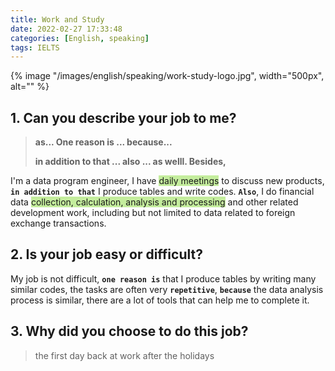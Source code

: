 ```yaml
---
title: Work and Study
date: 2022-02-27 17:33:48
categories: [English, speaking]
tags: IELTS
---
```


{% image "/images/english/speaking/work-study-logo.jpg", width="500px", alt="" %}

<!-- more -->


## 1. Can you describe your job to me?

> **as... One reason is ... because...**
>
> **in addition to that ... also ... as welll. Besides,**

I'm a data program engineer, I have <span style="background-color: rgb(196, 237, 157);">daily meetings</span> to discuss new products, **`in addition to that`** I produce tables and write codes. **`Also`**, I do financial data <span style="background-color: rgb(196, 237, 157);">collection, calculation, analysis and processing</span> and other related development work, including but not limited to data related to foreign exchange transactions.

## 2. Is your job easy or difficult?

My job is not difficult, **`one reason is`** that I produce tables by writing many similar codes, the tasks are often very **`repetitive`**, **`because`** the data analysis process is similar, there are a lot of tools that can help me to complete it.

## 3. Why did you choose to do this job?

> the first day back at work after the holidays


